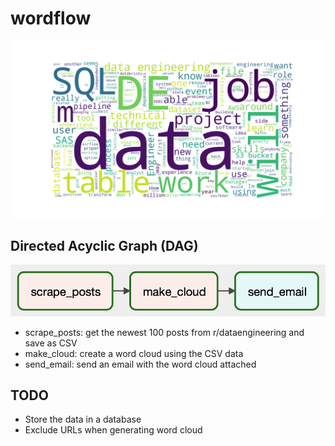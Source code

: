 # wordflow
![wordcloud][1]

## Directed Acyclic Graph (DAG)
![workflow][2]
- scrape_posts: get the newest 100 posts from r/dataengineering and save as CSV
- make_cloud: create a word cloud using the CSV data
- send_email: send an email with the word cloud attached

## TODO
- Store the data in a database
- Exclude URLs when generating word cloud


[1]: https://github.com/jla524/wordflow/blob/assets/wordcloud.png?raw=true
[2]: https://github.com/jla524/wordflow/blob/assets/workflow.png?raw=true
